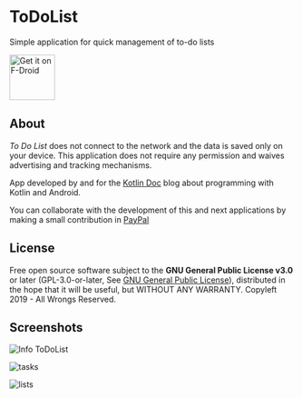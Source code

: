 ToDoList
========

Simple application for quick management of to-do lists

[<img src="https://fdroid.gitlab.io/artwork/badge/get-it-on.png"
     alt="Get it on F-Droid"
     height="80">](https://f-droid.org/packages/com.android.todolist/)

## About

*To Do List* does not connect to the network and the data is saved only on your device. This application does not require any permission and waives advertising and tracking mechanisms.
            
App developed by and for the [Kotlin Doc](https://kotlindoc.blogspot.com) blog about programming with Kotlin and Android.

You can collaborate with the development of this and next applications by making a small contribution in [PayPal](https://www.paypal.com/cgi-bin/webscr?cmd=_s-xclick&hosted_button_id=986PSAHLH6N4L)
            
           
## License

Free open source software subject to the **GNU General Public License v3.0** or later (GPL-3.0-or-later, See [GNU General Public License](https://www.gnu.org/licenses/gpl-3.0.txt)), distributed in the hope that it will be useful, but WITHOUT ANY WARRANTY. Copyleft 2019 - All Wrongs Reserved.


## Screenshots

![Info ToDoList](https://github.com/Webierta/ToDoList/blob/master/screenshots/Screenshot_1570974024.png)

![tasks](https://github.com/Webierta/ToDoList/blob/master/screenshots/Screenshot_1570974301.png)

![lists](https://github.com/Webierta/ToDoList/blob/master/screenshots/Screenshot_1570974333.png)

